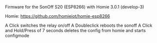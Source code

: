 Firmware for the SonOff S20 (ESP8266) with Homie 3.0.1 (develop-3)

Homie: https://github.com/homieiot/homie-esp8266


A Click switches the relay on/off
A Doubleclick reboots the sonoff
A Click and Hold/Press of 7 seconds deletes the config from homie and starts configmode
